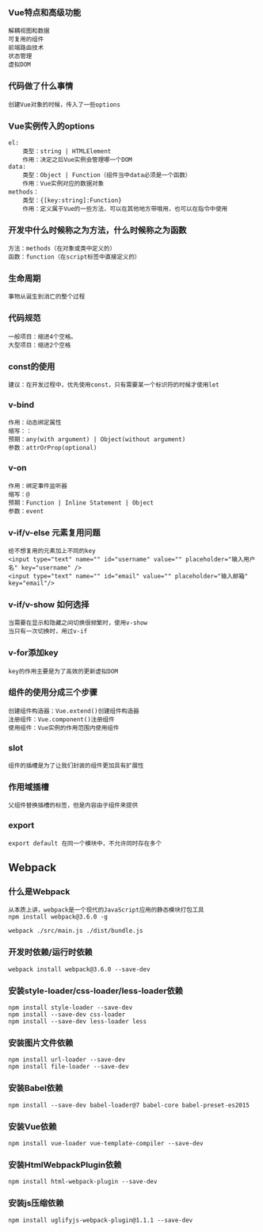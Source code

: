 ### Vue特点和高级功能
	解耦视图和数据
	可复用的组件
	前端路由技术
	状态管理
	虚拟DOM

### 代码做了什么事情
	创建Vue对象的时候，传入了一些options

### Vue实例传入的options
	el:
		类型：string | HTMLElement
		作用：决定之后Vue实例会管理哪一个DOM
	data:
		类型：Object | Function（组件当中data必须是一个函数）
		作用：Vue实例对应的数据对象
	methods：
		类型：{[key:string]:Function}
		作用：定义属于Vue的一些方法，可以在其他地方带哦用，也可以在指令中使用

### 开发中什么时候称之为方法，什么时候称之为函数
	方法：methods（在对象或类中定义的）
	函数：function（在script标签中直接定义的）

### 生命周期
	事物从诞生到消亡的整个过程

### 代码规范
	一般项目：缩进4个空格。 
	大型项目：缩进2个空格

### const的使用
	建议：在开发过程中，优先使用const，只有需要某一个标识符的时候才使用let

### v-bind
	作用：动态绑定属性
	缩写：：
	预期：any(with argument) | Object(without argument)
	参数：attrOrProp(optional)

### v-on
	作用：绑定事件监听器
	缩写：@
	预期：Function | Inline Statement | Object
	参数：event

### v-if/v-else 元素复用问题
	给不想复用的元素加上不同的key
	<input type="text" name="" id="username" value="" placeholder="输入用户名" key="username" />
	<input type="text" name="" id="email" value="" placeholder="输入邮箱" key="email"/>
	
### v-if/v-show 如何选择
	当需要在显示和隐藏之间切换很频繁时，使用v-show
	当只有一次切换时，用过v-if

### v-for添加key
	key的作用主要是为了高效的更新虚拟DOM
	
### 组件的使用分成三个步骤
	创建组件构造器：Vue.extend()创建组件构造器
	注册组件：Vue.component()注册组件
	使用组件：Vue实例的作用范围内使用组件
	
### slot
	组件的插槽是为了让我们封装的组件更加具有扩展性

### 作用域插槽
	父组件替换插槽的标签，但是内容由子组件来提供

### export
	export default 在同一个模块中，不允许同时存在多个
	
## Webpack
### 什么是Webpack
	从本质上讲，webpack是一个现代的JavaScript应用的静态模块打包工具
	npm install webpack@3.6.0 -g
	
	webpack ./src/main.js ./dist/bundle.js
	
### 开发时依赖/运行时依赖
	webpack install webpack@3.6.0 --save-dev
	
### 安装style-loader/css-loader/less-loader依赖
	npm install style-loader --save-dev
	npm install --save-dev css-loader
	npm install --save-dev less-loader less
### 安装图片文件依赖
	npm install url-loader --save-dev
	npm install file-loader --save-dev

### 安装Babel依赖
	npm install --save-dev babel-loader@7 babel-core babel-preset-es2015

### 安装Vue依赖
	npm install vue-loader vue-template-compiler --save-dev

### 安装HtmlWebpackPlugin依赖
	npm install html-webpack-plugin --save-dev

### 安装js压缩依赖
	npm install uglifyjs-webpack-plugin@1.1.1 --save-dev
	